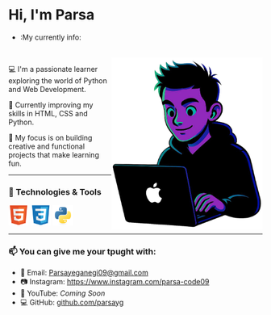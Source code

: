# Hi, I'm Parsa
- :My currently info:
<br>
<img src="https://github.com/parsayg/parsayg/blob/main/IMG_20250810_200749_868.png?raw=true" alt="Error" width="300" align="right" />

💻 I'm a passionate learner exploring the world of Python and Web Development.  

🌱 Currently improving my skills in HTML, CSS and Python.  

🚀 My focus is on building creative and functional projects that make learning fun.  

---
### 🔧 Technologies & Tools
<p align="left">
  <img src="https://raw.githubusercontent.com/devicons/devicon/master/icons/html5/html5-original.svg" alt="html5" width="40" height="40"/>
  <img src="https://raw.githubusercontent.com/devicons/devicon/master/icons/css3/css3-original.svg" alt="css3" width="40" height="40"/>
  <img src="https://raw.githubusercontent.com/devicons/devicon/master/icons/python/python-original.svg" alt="python" width="40" height="40"/>
</p>

---

### 📫 You can give me your tpught with:
- :e-mail: Email: Parsayeganegi09@gmail.com
- :camera: Instagram: https://www.instagram.com/parsa-code09
- :movie_camera: YouTube: *Coming Soon*  
- :computer: GitHub: [github.com/parsayg](https://github.com/parsayg)



